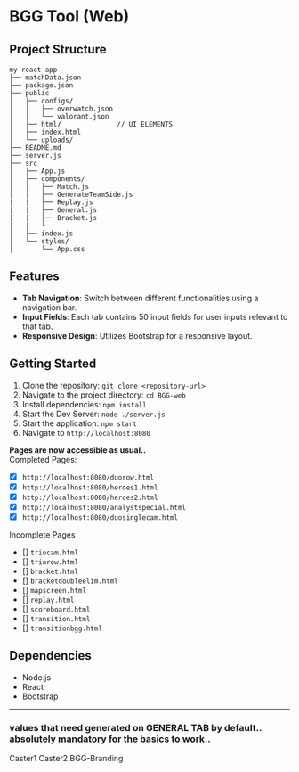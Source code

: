 # BGG Tool (Web)


## Project Structure
```
my-react-app
├── matchData.json
├── package.json
├── public
│   ├── configs/
│   │   ├── overwatch.json
│   │   └── valorant.json
│   ├── html/              // UI ELEMENTS
│   ├── index.html
│   └── uploads/
├── README.md
├── server.js
├── src
│   ├── App.js
│   ├── components/
│   │   ├── Match.js
│   │   ├── GenerateTeamSide.js
|   |   ├── Replay.js
|   |   ├── General.js
|   |   ├── Bracket.js
|   |   └
│   ├── index.js
│   └── styles/
│       └── App.css
```



## Features

- **Tab Navigation**: Switch between different functionalities using a navigation bar.
- **Input Fields**: Each tab contains 50 input fields for user inputs relevant to that tab.
- **Responsive Design**: Utilizes Bootstrap for a responsive layout.

## Getting Started

1. Clone the repository: `git clone <repository-url>`
2. Navigate to the project directory: `cd BGG-web`
3. Install dependencies: `npm install`
4. Start the Dev Server: `node ./server.js`
5. Start the application: `npm start`
6. Navigate to `http://localhost:8080`

**Pages are now accessible as usual..**<br/>
Completed Pages: 
- [x] `http://localhost:8080/duorow.html`
- [x] `http://localhost:8080/heroes1.html` 
- [x] `http://localhost:8080/heroes2.html` 
- [x] `http://localhost:8080/analystspecial.html` 
- [x] `http://localhost:8080/duosinglecam.html`

Incomplete Pages
- [] `triocam.html`
- [] `triorow.html`
- [] `bracket.html`
- [] `bracketdoubleelim.html`
- [] `mapscreen.html`
- [] `replay.html`
- [] `scoreboard.html`
- [] `transition.html`
- [] `transitionbgg.html`




## Dependencies
- Node.js
- React
- Bootstrap






---

### values that need generated on GENERAL TAB by default.. absolutely mandatory for the basics to work.. 

Caster1
Caster2
BGG-Branding
